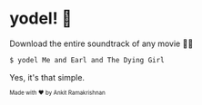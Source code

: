# yodel! :musical_score:

Download the entire soundtrack of any movie :man_with_turban:


```bash
$ yodel Me and Earl and The Dying Girl
```
Yes, it's that simple.

<sup><sub>Made with ♥️ by Ankit Ramakrishnan</sub></sup>

